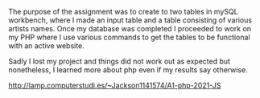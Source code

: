 The purpose of the assignment was to create to two tables in 
mySQL workbench, where I made an input table and a table consisting 
of various artists names. Once my database was completed I proceeded 
to work on my PHP where I use various commands to get the tables
to be functional with an active website.  

Sadly I lost my project and things did not work out as expected but nonetheless,
I learned more about php even  if my results say otherwise.

http://lamp.computerstudi.es/~Jackson1141574/A1-php-2021-JS